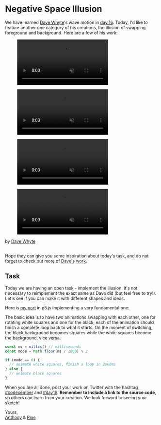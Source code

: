 # Negative Space Illusion

We have learned [Dave Whyte](https://twitter.com/beesandbombs)'s wave motion in [day 16](/2020/16). Today, I'd like to feature another one category of his creations, the illusion of swapping foreground and background. Here are a few of his work:

<div class="horizontal-images">
  <figure>
    <a href='https://twitter.com/beesandbombs/status/1304836432775831555'>
      <video src="/assets/2020/19/dave-1.mp4" alt="by Dave Whyte" autoplay muted loop style="width:300px">
    </a>
  </figure>
  <figure>
    <a href='https://twitter.com/beesandbombs/status/1277385236570148866'>
      <video src="/assets/2020/19/dave-4.mp4" alt="by Dave Whyte" autoplay muted loop style="width:300px">
    </a>
  </figure>
  <figure>
    <a href='https://twitter.com/beesandbombs/status/1300925694965415936'>
      <video src="/assets/2020/19/dave-2.mp4" alt="by Dave Whyte" autoplay muted loop style="width:300px">
    </a>
  </figure>
  <figure>
    <a href='https://twitter.com/beesandbombs/status/1326554654801489926'>
      <video src="/assets/2020/19/dave-3.mp4" alt="by Dave Whyte" autoplay muted loop style="width:300px">
    </a>
  </figure>
</div>

<div class="text-center">
  by <a href="https://twitter.com/beesandbombs">Dave Whyte</a>
</div>
<br>

Hope they can give you some inspiration about today's task, and do not forget to check out more of [Dave's work](https://twitter.com/beesandbombs).

## Task

Today we are having an open task - implement the illusion, it's not necessary to reimplement the exact same as Dave did (but feel free to try!). Let's see if you can make it with different shapes and ideas.

Here is [my port](https://editor.p5js.org/antfu/sketches/2Mgv2arXA) in p5.js implementing a very fundamental one:

<sketch-day-19 />

The basic idea is to have two animations swapping with each other, one for rotating white squares and one for the black, each of the animation should finish a complete loop back to what it starts. On the moment of switching, the black background becomes squares while the white squares become the background, vice versa.

```ts
const ms = millis() // milliseconds
const mode = Math.floor(ms / 2000) % 2

if (mode == 0) {
  // animate white squares, finish a loop in 2000ms
} else {
  // animate black squares
}
```

When you are all done, post your work on Twitter with the hashtag [#codecember](https://twitter.com/hashtag/codecember) and [#day19](https://twitter.com/hashtag/day19). **Remember to include a link to the source code**, so others can learn from your creation. We look forward to seeing your sketch!

Yours, <br>
[Anthony](https://twitter.com/antfu7) & [Pine](https://twitter.com/octref)
